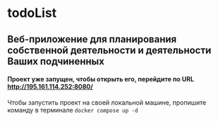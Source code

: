 # todoList
## Веб-приложение для планирования собственной деятельности и деятельности Ваших подчиненных ##

#### Проект уже запущен, чтобы открыть его, перейдите по URL http://195.161.114.252:8080/ ####

Чтобы запустить проект на своей локальной машине, пропишите команду в терминале ```docker compose up -d```


